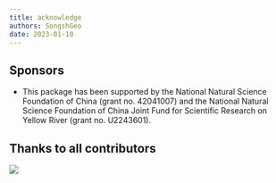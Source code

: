 ```yaml
---
title: acknowledge
authors: SongshGeo
date: 2023-01-10
---
```


## Sponsors

- This package has been supported by the National Natural Science Foundation of China (grant no. 42041007) and the National Natural Science Foundation of China Joint Fund for Scientific Research on Yellow River (grant no. U2243601).

## Thanks to all contributors

<a href="https://github.com/SongshGeoLab/ABSESpy/graphs/contributors">
  <img src="https://contrib.rocks/image?repo=SongshGeoLab/ABSESpy" />
</a>
